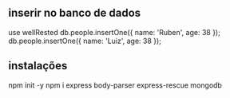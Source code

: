 ## inserir no banco de dados

use wellRested
db.people.insertOne({ name: 'Ruben', age: 38 });
db.people.insertOne({ name: 'Luiz', age: 38 });



## instalações

npm init -y
npm i express body-parser express-rescue mongodb